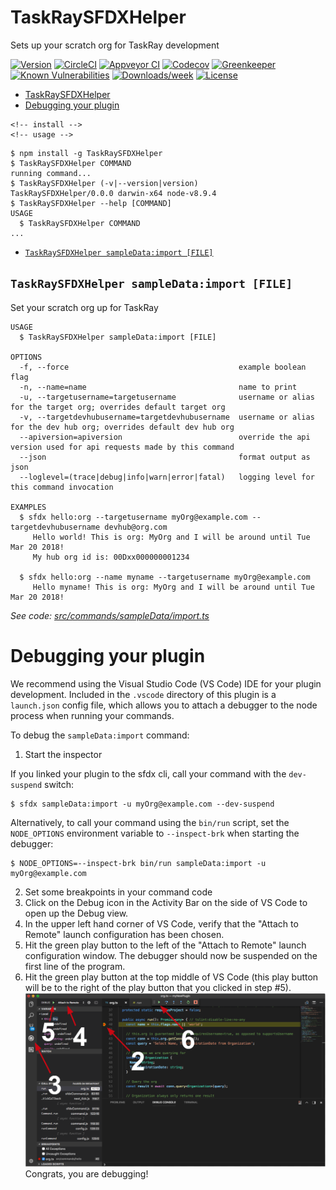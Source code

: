 # TaskRaySFDXHelper

Sets up your scratch org for TaskRay development

[![Version](https://img.shields.io/npm/v/TaskRaySFDXHelper.svg)](https://npmjs.org/package/TaskRaySFDXHelper)
[![CircleCI](https://circleci.com/gh/bracketlabs/TaskRaySFDXHelper/tree/master.svg?style=shield)](https://circleci.com/gh/bracketlabs/TaskRaySFDXHelper/tree/master)
[![Appveyor CI](https://ci.appveyor.com/api/projects/status/github/bracketlabs/TaskRaySFDXHelper?branch=master&svg=true)](https://ci.appveyor.com/project/heroku/TaskRaySFDXHelper/branch/master)
[![Codecov](https://codecov.io/gh/bracketlabs/TaskRaySFDXHelper/branch/master/graph/badge.svg)](https://codecov.io/gh/bracketlabs/TaskRaySFDXHelper)
[![Greenkeeper](https://badges.greenkeeper.io/bracketlabs/TaskRaySFDXHelper.svg)](https://greenkeeper.io/)
[![Known Vulnerabilities](https://snyk.io/test/github/bracketlabs/TaskRaySFDXHelper/badge.svg)](https://snyk.io/test/github/bracketlabs/TaskRaySFDXHelper)
[![Downloads/week](https://img.shields.io/npm/dw/TaskRaySFDXHelper.svg)](https://npmjs.org/package/TaskRaySFDXHelper)
[![License](https://img.shields.io/npm/l/TaskRaySFDXHelper.svg)](https://github.com/bracketlabs/TaskRaySFDXHelper/blob/master/package.json)

<!-- toc -->
* [TaskRaySFDXHelper](#task-ray-sfdx-helper)
* [Debugging your plugin](#debugging-your-plugin)
<!-- tocstop -->
    <!-- install -->
    <!-- usage -->
```sh-session
$ npm install -g TaskRaySFDXHelper
$ TaskRaySFDXHelper COMMAND
running command...
$ TaskRaySFDXHelper (-v|--version|version)
TaskRaySFDXHelper/0.0.0 darwin-x64 node-v8.9.4
$ TaskRaySFDXHelper --help [COMMAND]
USAGE
  $ TaskRaySFDXHelper COMMAND
...
```
<!-- usagestop -->
<!-- commands -->
* [`TaskRaySFDXHelper sampleData:import [FILE]`](#task-ray-sfdx-helper-sample-dataimport-file)

## `TaskRaySFDXHelper sampleData:import [FILE]`

Set your scratch org up for TaskRay

```
USAGE
  $ TaskRaySFDXHelper sampleData:import [FILE]

OPTIONS
  -f, --force                                      example boolean flag
  -n, --name=name                                  name to print
  -u, --targetusername=targetusername              username or alias for the target org; overrides default target org
  -v, --targetdevhubusername=targetdevhubusername  username or alias for the dev hub org; overrides default dev hub org
  --apiversion=apiversion                          override the api version used for api requests made by this command
  --json                                           format output as json
  --loglevel=(trace|debug|info|warn|error|fatal)   logging level for this command invocation

EXAMPLES
  $ sfdx hello:org --targetusername myOrg@example.com --targetdevhubusername devhub@org.com
     Hello world! This is org: MyOrg and I will be around until Tue Mar 20 2018!
     My hub org id is: 00Dxx000000001234
  
  $ sfdx hello:org --name myname --targetusername myOrg@example.com
     Hello myname! This is org: MyOrg and I will be around until Tue Mar 20 2018!
```

_See code: [src/commands/sampleData/import.ts](https://github.com/bracketlabs/TaskRayHelper/blob/v0.0.0/src/commands/sampleData/import.ts)_
<!-- commandsstop -->
<!-- debugging-your-plugin -->

# Debugging your plugin

We recommend using the Visual Studio Code (VS Code) IDE for your plugin development. Included in the `.vscode` directory of this plugin is a `launch.json` config file, which allows you to attach a debugger to the node process when running your commands.

To debug the `sampleData:import` command:

1.  Start the inspector

If you linked your plugin to the sfdx cli, call your command with the `dev-suspend` switch:

```sh-session
$ sfdx sampleData:import -u myOrg@example.com --dev-suspend
```

Alternatively, to call your command using the `bin/run` script, set the `NODE_OPTIONS` environment variable to `--inspect-brk` when starting the debugger:

```sh-session
$ NODE_OPTIONS=--inspect-brk bin/run sampleData:import -u myOrg@example.com
```

2.  Set some breakpoints in your command code
3.  Click on the Debug icon in the Activity Bar on the side of VS Code to open up the Debug view.
4.  In the upper left hand corner of VS Code, verify that the "Attach to Remote" launch configuration has been chosen.
5.  Hit the green play button to the left of the "Attach to Remote" launch configuration window. The debugger should now be suspended on the first line of the program.
6.  Hit the green play button at the top middle of VS Code (this play button will be to the right of the play button that you clicked in step #5).
    <br><img src=".images/vscodeScreenshot.png" width="480" height="278"><br>
    Congrats, you are debugging!
